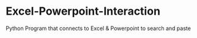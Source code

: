 # Excel-Powerpoint-Interaction
Python Program that connects to Excel &amp; Powerpoint to search and paste

